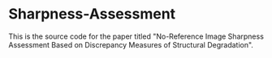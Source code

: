 # Sharpness-Assessment

This is the source code for the paper titled "No-Reference Image Sharpness Assessment Based on Discrepancy Measures of Structural Degradation".
